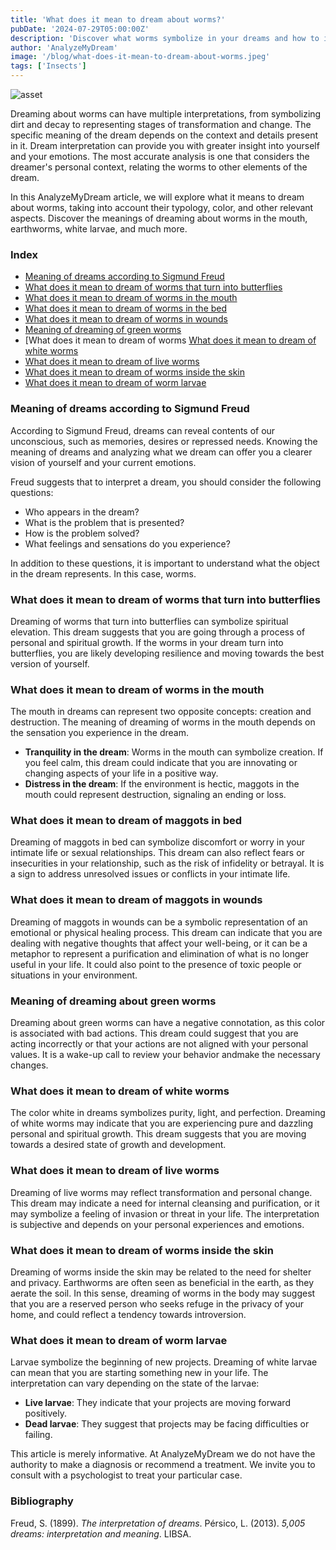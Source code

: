 ```yaml
---
title: 'What does it mean to dream about worms?'
pubDate: '2024-07-29T05:00:00Z'
description: 'Discover what worms symbolize in your dreams and how to interpret their meaning based on the context and details of the dream.'
author: 'AnalyzeMyDream'
image: '/blog/what-does-it-mean-to-dream-about-worms.jpeg'
tags: ['Insects']
---
```


![asset](/blog/what-does-it-mean-to-dream-about-worms.jpeg)

Dreaming about worms can have multiple interpretations, from symbolizing dirt and decay to representing stages of transformation and change. The specific meaning of the dream depends on the context and details present in it. Dream interpretation can provide you with greater insight into yourself and your emotions. The most accurate analysis is one that considers the dreamer's personal context, relating the worms to other elements of the dream.

In this AnalyzeMyDream article, we will explore what it means to dream about worms, taking into account their typology, color, and other relevant aspects. Discover the meanings of dreaming about worms in the mouth, earthworms, white larvae, and much more.

### Index

- [Meaning of dreams according to Sigmund Freud](#meaning-of-dreams-according-to-sigmund-freud)
- [What does it mean to dream of worms that turn into butterflies](#what-does-it-mean-to-dream-of-worms-that-turn-into-butterflies)
- [What does it mean to dream of worms in the mouth](#what-does-it-mean-to-dream-of-worms-in-the-mouth)
- [What does it mean to dream of worms in the bed](#what-does-it-mean-to-dream-of-worms-in-the-bed)
- [What does it mean to dream of worms in wounds](#what-does-it-mean-to-dream-of-worms-in-wounds)
- [Meaning of dreaming of green worms](#meaning-of-dreaming-of-green-worms)
- [What does it mean to dream of worms [What does it mean to dream of white worms](#what-does-it-mean-to-dream-of-white-worms)
- [What does it mean to dream of live worms](#what-does-it-mean-to-dream-of-live-worms)
- [What does it mean to dream of worms inside the skin](#what-does-it-mean-to-dream-of-worms-inside-the-skin)
- [What does it mean to dream of worm larvae](#what-does-it-mean-to-dream-of-worm-larvae)

### Meaning of dreams according to Sigmund Freud

According to Sigmund Freud, dreams can reveal contents of our unconscious, such as memories, desires or repressed needs. Knowing the meaning of dreams and analyzing what we dream can offer you a clearer vision of yourself and your current emotions.

Freud suggests that to interpret a dream, you should consider the following questions:
- Who appears in the dream?
- What is the problem that is presented?
- How is the problem solved?
- What feelings and sensations do you experience?

In addition to these questions, it is important to understand what the object in the dream represents. In this case, worms.

### What does it mean to dream of worms that turn into butterflies

Dreaming of worms that turn into butterflies can symbolize spiritual elevation. This dream suggests that you are going through a process of personal and spiritual growth. If the worms in your dream turn into butterflies, you are likely developing resilience and moving towards the best version of yourself.

### What does it mean to dream of worms in the mouth

The mouth in dreams can represent two opposite concepts: creation and destruction. The meaning of dreaming of worms in the mouth depends on the sensation you experience in the dream.

- **Tranquility in the dream**: Worms in the mouth can symbolize creation. If you feel calm, this dream could indicate that you are innovating or changing aspects of your life in a positive way.
- **Distress in the dream**: If the environment is hectic, maggots in the mouth could represent destruction, signaling an ending or loss.

### What does it mean to dream of maggots in bed

Dreaming of maggots in bed can symbolize discomfort or worry in your intimate life or sexual relationships. This dream can also reflect fears or insecurities in your relationship, such as the risk of infidelity or betrayal. It is a sign to address unresolved issues or conflicts in your intimate life.

### What does it mean to dream of maggots in wounds

Dreaming of maggots in wounds can be a symbolic representation of an emotional or physical healing process. This dream can indicate that you are dealing with negative thoughts that affect your well-being, or it can be a metaphor to represent a purification and elimination of what is no longer useful in your life. It could also point to the presence of toxic people or situations in your environment.

### Meaning of dreaming about green worms

Dreaming about green worms can have a negative connotation, as this color is associated with bad actions. This dream could suggest that you are acting incorrectly or that your actions are not aligned with your personal values. It is a wake-up call to review your behavior andmake the necessary changes.

### What does it mean to dream of white worms

The color white in dreams symbolizes purity, light, and perfection. Dreaming of white worms may indicate that you are experiencing pure and dazzling personal and spiritual growth. This dream suggests that you are moving towards a desired state of growth and development.

### What does it mean to dream of live worms

Dreaming of live worms may reflect transformation and personal change. This dream may indicate a need for internal cleansing and purification, or it may symbolize a feeling of invasion or threat in your life. The interpretation is subjective and depends on your personal experiences and emotions.

### What does it mean to dream of worms inside the skin

Dreaming of worms inside the skin may be related to the need for shelter and privacy. Earthworms are often seen as beneficial in the earth, as they aerate the soil. In this sense, dreaming of worms in the body may suggest that you are a reserved person who seeks refuge in the privacy of your home, and could reflect a tendency towards introversion.

### What does it mean to dream of worm larvae

Larvae symbolize the beginning of new projects. Dreaming of white larvae can mean that you are starting something new in your life. The interpretation can vary depending on the state of the larvae:
- **Live larvae**: They indicate that your projects are moving forward positively.
- **Dead larvae**: They suggest that projects may be facing difficulties or failing.

This article is merely informative. At AnalyzeMyDream we do not have the authority to make a diagnosis or recommend a treatment. We invite you to consult with a psychologist to treat your particular case.

### Bibliography

Freud, S. (1899). *The interpretation of dreams*. 
Pérsico, L. (2013). *5,005 dreams: interpretation and meaning*. LIBSA.